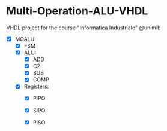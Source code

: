 # Multi-Operation-ALU-VHDL

VHDL project for the course "Informatica Industriale" @unimib

- [x] MOALU
    - [x] FSM
    - [x] ALU:
        - [x] ADD
        - [x] C2
        - [x] SUB
        - [x] COMP
    - [x] Registers:
        - [x] PIPO
        - [x] SIPO
        - [x] PISO

